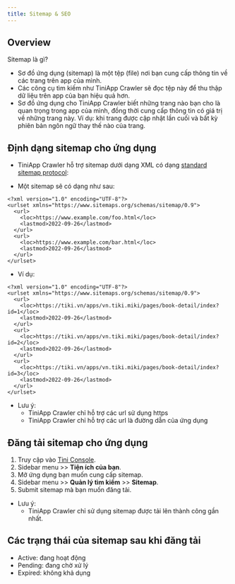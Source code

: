 ```yaml
---
title: Sitemap & SEO
---
```


## Overview

Sitemap là gì?

- Sơ đồ ứng dụng (sitemap) là một tệp (file) nơi bạn cung cấp thông tin về các trang trên app của mình.
- Các công cụ tìm kiếm như TiniApp Crawler sẽ đọc tệp này để thu thập dữ liệu trên app của bạn hiệu quả hơn.
- Sơ đồ ứng dụng cho TiniApp Crawler biết những trang nào bạn cho là quan trọng trong app của mình, đồng thời cung cấp thông tin có giá trị về những trang này. Ví dụ: khi trang được cập nhật lần cuối và bất kỳ phiên bản ngôn ngữ thay thế nào của trang.

## Định dạng sitemap cho ứng dụng

- TiniApp Crawler hỗ trợ sitemap dưới dạng XML có dạng [standard sitemap protocol](https://www.sitemaps.org/protocol.html):

- Một sitemap sẽ có dạng như sau:

```
<?xml version="1.0" encoding="UTF-8"?>
<urlset xmlns="https://www.sitemaps.org/schemas/sitemap/0.9">
  <url>
    <loc>https://www.example.com/foo.html</loc>
    <lastmod>2022-09-26</lastmod>
  </url>
  <url>
    <loc>https://www.example.com/bar.html</loc>
    <lastmod>2022-09-26</lastmod>
  </url>
</urlset>
```

- Ví dụ:

```
<?xml version="1.0" encoding="UTF-8"?>
<urlset xmlns="https://www.sitemaps.org/schemas/sitemap/0.9">
  <url>
    <loc>https://tiki.vn/apps/vn.tiki.miki/pages/book-detail/index?id=1</loc>
    <lastmod>2022-09-26</lastmod>
  </url>
  <url>
    <loc>https://tiki.vn/apps/vn.tiki.miki/pages/book-detail/index?id=2</loc>
    <lastmod>2022-09-26</lastmod>
  </url>
  <url>
    <loc>https://tiki.vn/apps/vn.tiki.miki/pages/book-detail/index?id=3</loc>
    <lastmod>2022-09-26</lastmod>
  </url>
</urlset>
```

- Lưu ý:
  - TiniApp Crawler chỉ hỗ trợ các url sử dụng https
  - TiniApp Crawler chỉ hỗ trợ các url là đường dẫn của ứng dụng

## Đăng tải sitemap cho ứng dụng

1. Truy cập vào [Tini Console](https://developer.tiki.vn/apps).
2. Sidebar menu >> **Tiện ích của bạn**.
3. Mở ứng dụng bạn muốn cung cấp sitemap.
4. Sidebar menu >> **Quản lý tìm kiếm** >> **Sitemap**.
5. Submit sitemap mà bạn muốn đăng tải.

- Lưu ý:
  - TiniApp Crawler chỉ sử dụng sitemap được tải lên thành công gần nhất.

## Các trạng thái của sitemap sau khi đăng tải

- Active: đang hoạt động
- Pending: đang chờ xử lý
- Expired: không khả dụng

